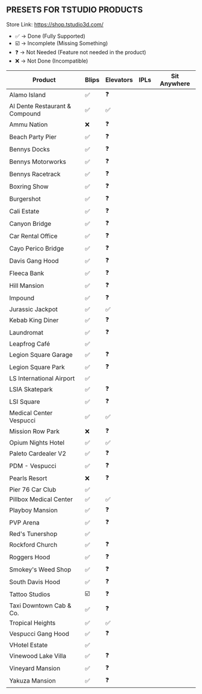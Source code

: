 ## PRESETS FOR TSTUDIO PRODUCTS

Store Link: https://shop.tstudio3d.com/

- ✅ -> Done (Fully Supported)
- ☑️ -> Incomplete (Missing Something)
- ❓ -> Not Needed (Feature not needed in the product)
- ❌ -> Not Done (Incompatible)

| Product                           | Blips | Elevators | IPLs  | Sit Anywhere  |
|-----------------------------------|-------|-----------|-------|---------------|
| Alamo Island                      | ✅    | ❓       |       |               |
| Al Dente Restaurant & Compound    | ✅    | ✅       |       |               |
| Ammu Nation                       | ❌    | ❓       |       |               |
| Beach Party Pier                  | ✅    | ❓       |       |               |
| Bennys Docks                      | ✅    | ❓       |       |               |
| Bennys Motorworks                 | ✅    | ❓       |       |               |
| Bennys Racetrack                  | ✅    | ❓       |       |               |
| Boxring Show                      | ✅    | ❓       |       |               |
| Burgershot                        | ✅    | ❓       |       |               |
| Cali Estate                       | ✅    | ❓       |       |               |
| Canyon Bridge                     | ✅    | ❓       |       |               |
| Car Rental Office                 | ✅    | ❓       |       |               |
| Cayo Perico Bridge                | ✅    | ❓       |       |               |
| Davis Gang Hood                   | ✅    | ❓       |       |               |
| Fleeca Bank                       | ✅    | ❓       |       |               |
| Hill Mansion                      | ✅    | ❓       |       |               |
| Impound                           | ✅    | ❓       |       |               |
| Jurassic Jackpot                  | ✅    | ✅       |       |               |
| Kebab King Diner                  | ✅    | ❓       |       |               |
| Laundromat                        | ✅    | ❓       |       |               |
| Leapfrog Café                     | ✅    |           |       |               |
| Legion Square Garage              | ✅    | ❓       |       |               |
| Legion Square Park                | ✅    | ❓       |       |               |
| LS International Airport          | ✅    |           |       |               |
| LSIA Skatepark                    | ✅    | ❓       |       |               |
| LSI Square                        | ✅    | ❓       |       |               |
| Medical Center Vespucci           | ✅    | ✅       |       |               |
| Mission Row Park                  | ❌    | ❓       |       |               |
| Opium Nights Hotel                | ✅    | ✅       |       |               |
| Paleto Cardealer V2               | ✅    | ❓       |       |               |
| PDM - Vespucci                    | ✅    | ❓       |       |               |
| Pearls Resort                     | ❌    | ❓       |       |               |
| Pier 76 Car Club                  | ✅    |           |       |               |
| Pillbox Medical Center            | ✅    | ✅       |       |               |
| Playboy Mansion                   | ✅    | ❓       |       |               |
| PVP Arena                         | ✅    | ❓       |       |               |
| Red's Tunershop                   | ✅    |           |       |               |
| Rockford Church                   | ✅    | ❓       |       |               |
| Roggers Hood                      | ✅    | ❓       |       |               |
| Smokey's Weed Shop                | ✅    | ❓       |       |               |
| South Davis Hood                  | ✅    | ❓       |       |               |
| Tattoo Studios                    | ☑️    | ❓       |       |               |
| Taxi Downtown Cab & Co.           | ✅    | ❓       |       |               |
| Tropical Heights                  | ✅    | ✅       |       |               |
| Vespucci Gang Hood                | ✅    | ❓       |       |               |
| VHotel Estate                     | ✅    |           |       |               |
| Vinewood Lake Villa               | ✅    | ❓       |       |               |
| Vineyard Mansion                  | ✅    | ❓       |       |               |
| Yakuza Mansion                    | ✅    | ❓       |       |               |